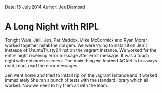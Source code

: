Date: 15 July 2014
Author: Jen Diamond

# A Long Night with RIPL

Tonight Wale, Jalil, Jen, Pat Maddox, Mike McCormick and Ryan Moran worked together
nstall the [ripl gem](https://github.com/cldwalker/ripl). We were trying to 
install it on Jen's instance of UnuntuTrusty64 not on the vagrant instance. We worked for the entire night receiving error message after error message. It was a tough night with not much success. The main thing we learned AGAIN is to always read, read, read the error messages.

Jen went home and tried to install ripl on the vagrant instance and it worked immediately 
She ran a bunch of tests with the standard library which all worked. Now we need to try them all with the team.
